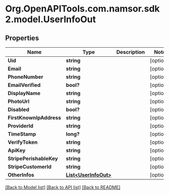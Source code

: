 # Org.OpenAPITools.com.namsor.sdk2.model.UserInfoOut
## Properties

Name | Type | Description | Notes
------------ | ------------- | ------------- | -------------
**Uid** | **string** |  | [optional] 
**Email** | **string** |  | [optional] 
**PhoneNumber** | **string** |  | [optional] 
**EmailVerified** | **bool?** |  | [optional] 
**DisplayName** | **string** |  | [optional] 
**PhotoUrl** | **string** |  | [optional] 
**Disabled** | **bool?** |  | [optional] 
**FirstKnownIpAddress** | **string** |  | [optional] 
**ProviderId** | **string** |  | [optional] 
**TimeStamp** | **long?** |  | [optional] 
**VerifyToken** | **string** |  | [optional] 
**ApiKey** | **string** |  | [optional] 
**StripePerishableKey** | **string** |  | [optional] 
**StripeCustomerId** | **string** |  | [optional] 
**OtherInfos** | [**List&lt;UserInfoOut&gt;**](UserInfoOut.md) |  | [optional] 

[[Back to Model list]](../README.md#documentation-for-models) [[Back to API list]](../README.md#documentation-for-api-endpoints) [[Back to README]](../README.md)

